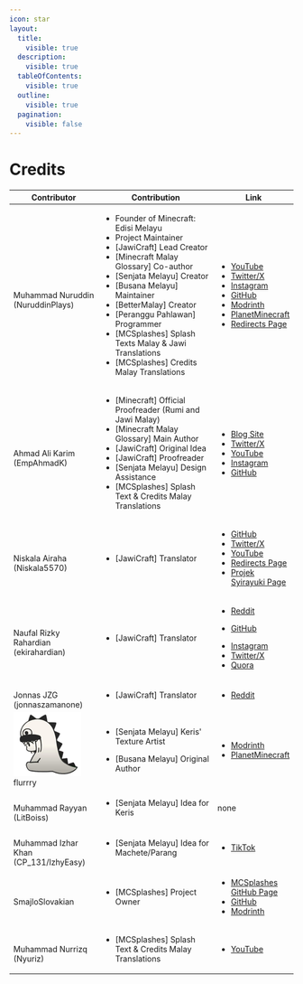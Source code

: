```yaml
---
icon: star
layout:
  title:
    visible: true
  description:
    visible: true
  tableOfContents:
    visible: true
  outline:
    visible: true
  pagination:
    visible: false
---
```


# Credits

<table><thead><tr><th width="188">Contributor</th><th width="363">Contribution</th><th>Link</th></tr></thead><tbody><tr><td><a href="https://bit.ly/NuruddinPlays"><img src="https://github.com/Minecraft-EdisiMelayu/MCEM-Wiki/assets/77572972/f30d9b44-4579-473e-ba28-5cdee312e2eb" alt=""></a><br>Muhammad Nuruddin<br>(NuruddinPlays)</td><td><ul><li>Founder of Minecraft: Edisi Melayu</li><li>Project Maintainer</li><li>[JawiCraft] Lead Creator</li><li>[Minecraft Malay Glossary] Co-author</li><li>[Senjata Melayu] Creator</li><li>[Busana Melayu] Maintainer</li><li>[BetterMalay] Creator</li><li>[Peranggu Pahlawan] Programmer</li><li>[MCSplashes] Splash Texts Malay &#x26; Jawi Translations</li><li>[MCSplashes] Credits Malay Translations</li></ul></td><td><ul><li><a href="https://youtube.com/@NuruddinPlays">YouTube</a></li><li><a href="https://twitter.com/NuruddinPlays">Twitter/X</a></li><li><a href="https://instagram.com/@nuruddinplays">Instagram</a></li><li><a href="https://github.com/NuruddinPlays">GitHub</a></li><li><a href="https://modrinth.com/user/NuruddinPlays">Modrinth</a></li><li><a href="https://www.planetminecraft.com/member/nuruddinplays/">PlanetMinecraft</a></li><li><a href="https://bit.ly/NuruddinPlays">Redirects Page</a></li></ul></td></tr><tr><td><a href="https://ahmadalikarim.com"><img src="https://github.com/Minecraft-EdisiMelayu/MCEM-Wiki/assets/77572972/2bbdb974-7f63-4dd9-8071-920d014c303b" alt=""><img src="https://github.com/Minecraft-EdisiMelayu/MCEM-Wiki/assets/77572972/1c65cca8-5bf6-4893-88e6-9cbc86e2998e" alt=""></a><br>Ahmad Ali Karim<br>(EmpAhmadK)</td><td><ul><li>[Minecraft] Official Proofreader (Rumi and Jawi Malay)</li><li>[Minecraft Malay Glossary] Main Author</li><li>[JawiCraft] Original Idea</li><li>[JawiCraft] Proofreader</li><li>[Senjata Melayu] Design Assistance</li><li>[MCSplashes] Splash Text &#x26; Credits Malay Translations<br></li></ul></td><td><ul><li><a href="https://ahmadalikarim.com/">Blog Site</a></li><li><a href="https://twitter.com/ahmadalikarim12">Twitter/X</a></li><li><a href="https://www.youtube.com/@AhmadAliKarimOfficial">YouTube</a></li><li><a href="https://instagram.com/ahmadalikarimofficial">Instagram</a></li><li><a href="https://github.com/EmpAhmadK">GitHub</a></li></ul></td></tr><tr><td><a href="https://www.niskala.my.eu.org/"><img src="https://github.com/Minecraft-EdisiMelayu/MCEM-Wiki/assets/77572972/bc13422e-ea2c-4690-8017-78cc307f2909" alt=""></a><br>Niskala Airaha<br>(Niskala5570)</td><td><ul><li>[JawiCraft] Translator</li></ul></td><td><ul><li><a href="https://github.com/Niskala5570">GitHub</a></li><li><a href="https://twitter.com/niskala5570">Twitter/X</a></li><li><a href="https://youtube.com/@niskala5570">YouTube</a></li><li><a href="https://www.niskala.my.eu.org/">Redirects Page</a></li><li><a href="https://www.syirayuki.my.eu.org">Projek Syirayuki Page</a></li></ul></td></tr><tr><td><a href="https://www.reddit.com/user/ekirahardian"><img src="https://github.com/Minecraft-EdisiMelayu/MCEM-Wiki/assets/77572972/814b959c-7fd2-4ba5-8c83-d7bf058987b0" alt=""></a><br>Naufal Rizky Rahardian<br>(ekirahardian)</td><td><ul><li>[JawiCraft] Translator</li></ul></td><td><ul><li><a href="https://www.reddit.com/user/ekirahardian">Reddit</a></li></ul><ul><li><a href="https://github.com/EkiRahardian">GitHub</a></li></ul><ul><li><a href="https://www.instagram.com/eki_rahardian/">Instagram</a></li><li><a href="https://twitter.com/eki_rahardian">Twitter/X</a></li><li><a href="https://www.quora.com/profile/Naufal-Rizky-Rahardian-%D9%86%D9%88%D9%81%D9%84-%D8%B1%D8%B2%D9%82%D9%8A-%D8%B1%D8%A7%D9%87%D8%B1%D8%AF%D9%8A%D8%A7%D9%86">Quora</a></li></ul></td></tr><tr><td><a href="https://www.reddit.com/user/VerboseLogger/"><img src="https://github.com/Minecraft-EdisiMelayu/MCEM-Wiki/assets/77572972/f4b44317-9f24-4ff2-889f-c24de593e5b2" alt=""></a><br>Jonnas JZG<br>(jonnaszamanone)</td><td><ul><li>[JawiCraft] Translator</li></ul></td><td><ul><li><a href="https://www.reddit.com/user/VerboseLogger/">Reddit</a></li></ul></td></tr><tr><td><a href="https://modrinth.com/user/flryae"><img src="../.gitbook/assets/flurrry_pfp.png" alt="flurrry_pfp.png"></a><br>flurrry</td><td><ul><li>[Senjata Melayu] Keris' Texture Artist</li></ul><ul><li>[Busana Melayu] Original Author</li></ul></td><td><ul><li><a href="https://modrinth.com/user/flryae">Modrinth</a></li><li><a href="https://www.planetminecraft.com/member/flrr/">PlanetMinecraft</a></li></ul></td></tr><tr><td><a href="Credits.md"><img src="https://github.com/Minecraft-EdisiMelayu/MCEM-Wiki/assets/77572972/052741c2-555d-4adc-ad8e-5c6ecfeefc5e" alt=""></a><br>Muhammad Rayyan<br>(LitBoiss)</td><td><ul><li>[Senjata Melayu] Idea for Keris</li></ul></td><td>none</td></tr><tr><td><a href="https://www.tiktok.com/@it_izhy"><img src="https://github.com/Minecraft-EdisiMelayu/MCEM-Wiki/assets/77572972/f60fee21-54c6-4ef8-aa8f-08b4dfc7fdea" alt=""></a><br>Muhammad Izhar Khan<br>(CP_131/IzhyEasy)</td><td><ul><li>[Senjata Melayu] Idea for Machete/Parang</li></ul></td><td><ul><li><a href="https://www.tiktok.com/@it_izhy">TikTok</a></li></ul></td></tr><tr><td><a href="https://github.com/SmajloSlovakian"><img src="https://avatars.githubusercontent.com/u/16209307?v=4" alt=""></a><br>SmajloSlovakian</td><td><ul><li>[MCSplashes] Project Owner</li></ul></td><td><ul><li><a href="https://github.com/SmajloSlovakian/MinecraftSplashTextTranslation">MCSplashes GitHub Page</a></li><li><a href="https://github.com/SmajloSlovakian">GitHub</a></li><li><a href="https://modrinth.com/user/SmajloSlovakian">Modrinth</a></li></ul></td></tr><tr><td><a href="https://www.youtube.com/@nurrizq7521"><img src="https://github.com/Minecraft-EdisiMelayu/MCEM-Wiki/assets/77572972/771be72b-1b11-49ce-aefa-2d3997d06e5d" alt=""></a><br>Muhammad Nurrizq<br>(Nyuriz)</td><td><ul><li>[MCSplashes] Splash Text &#x26; Credits Malay Translations</li></ul></td><td><ul><li><a href="https://www.youtube.com/@nurrizq7521">YouTube</a></li></ul></td></tr></tbody></table>
